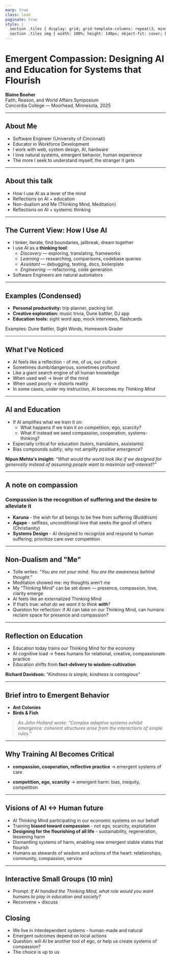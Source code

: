 ```yaml
---
marp: true
class: lead
paginate: true
style: |
  section .tiles { display: grid; grid-template-columns: repeat(3, minmax(0, 1fr)); gap: 12px; }
  section .tiles img { width: 100%; height: 140px; object-fit: cover; border-radius: 6px; }
---
```


# Emergent Compassion: Designing AI and Education for Systems that Flourish

**Blaine Booher**  
Faith, Reason, and World Affairs Symposium  
Concordia College — Moorhead, Minnesota, 2025

---

## About Me
- Software Engineer (University of Cincinnati)
- Educator in Workforce Development
- I work with web, system design, AI, hardware
- I love natural systems, emergent behavior, human experience
- The more I seek to understand myself, the stranger it gets

---

## About this talk
- How I use AI as a lever of the mind
- Reflections on AI + education
- Non-dualism and Me (Thinking Mind, Meditation)
- Reflections on AI + systemic thinking

---

## The Current View: How I Use AI
- I tinker, iterate, find boundaries, jailbreak, dream together  
- I use AI as a **thinking tool**:  
  - *Discovery* — exploring, translating, frameworks  
  - *Learning* — researching, comparisons, codebase queries  
  - *Assistant* — debugging, testing, docs, boilerplate  
  - *Engineering* — refactoring, code generation  
- Software Engineers are natural automators

---

## Examples (Condensed)
- **Personal productivity:** trip planner, packing list  
- **Creative exploration:** music trivia, Dune battler, DJ app  
- **Education tools:** sight word app, mock interviews, flashcards  

Examples: Dune Battler, Sight Words, Homework Grader 

---

## What I’ve Noticed
- AI feels like a reflection - of me, of us, our culture  
- Sometimes dumb/dangerous, sometimes profound  
- Like a giant search engine of all human knowledge  
- When used well → lever of the mind
- When used poorly → distorts reality
- In some cases, under my instruction, AI becomes my *Thinking Mind*

---

## AI and Education
- If AI amplifies what we train it on:  
  - What happens if we train it on competition, ego, scarcity?
  - What if instead we seed compassion, cooperation, systems-thinking?
- Especially critical for education (tutors, translators, assistants)
- Bias compounds subtly; why not amplify *positive emergence*?

**Nipun Mehta's insight:** *“What would the world look like if we designed for generosity instead of assuming people want to maximize self-interest?”*

---

## A note on compassion

### Compassion is the recognition of suffering and the desire to alleviate it

- **Karuna** - the wish for all beings to be free from suffering (Buddhism)
- **Agape** - selfless, unconditional love that seeks the good of others (Christianity)
- **Systems Design** - AI designed to recognize and respond to human suffering; prioritize care over competition

---

## Non-Dualism and "Me"
- Tolle writes: *“You are not your mind. You are the awareness behind thought.”*  
- Meditation showed me: my thoughts aren’t me  
- My “Thinking Mind” can be set down — presence, compassion, love, clarity emerge  
- AI feels like an externalized Thinking Mind  
- If that’s true: *what do we want it to think **with**?*
- Question for reflection: if AI can take on our Thinking Mind, can humans reclaim space for presence and compassion?

---

## Reflection on Education
- Education today trains our Thinking Mind for the economy
- AI cognitive load → frees humans for relational, creative, compassionate practice
- Education shifts from **fact-delivery to wisdom-cultivation** 

**Richard Davidson:** *"Kindness is simple, kindness is contagious"*

---

## Brief intro to Emergent Behavior

- **Ant Colonies**  
- **Birds & Fish**  

> *As John Holland wrote: “Complex adaptive systems exhibit emergence: coherent structures arise from the interactions of simple rules.”*

---

## Why Training AI Becomes Critical

- **compassion, cooperation, reflective practice** → emergent systems of care

- **competition, ego, scarcity** → emergent harm: bias, inequity, competition

---

## Visions of AI <-> Human future
- AI Thinking Mind participating in our economic systems on our behalf
- Training **biased toward compassion** - not ego, scarcity, exploitation
- **Designing for the flourishing of all life** - sustainability, regeneration, lessening harm
- Dismantling systems of harm, enabling new emergent stable states that flourish
- Humans as stewards of wisdom and actions of the heart: relationships, community, compassion, service
---

## Interactive Small Groups (10 min)
- Prompt: *If AI handled the Thinking Mind, what role would you want humans to play in education and society?*  
- Reconvene + discuss 

## Closing
- We live in interdependent systems - human-made and natural  
- Emergent outcomes depend on local actions
- Question: will AI be another tool of ego, or help us create systems of compassion?  
- The choice is up to us